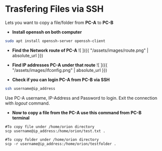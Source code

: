 # Trasfering Files via SSH

Lets you want to copy a file/folder from **PC-A** to **PC-B** 

* **Install openssh on both computer**

~~~bash
sudo apt install openssh-server openssh-client
~~~

* **Find the Network route of PC-A**
![ ]({{ "/assets/images/route.png" | absolute_url }})

* **Find IP addresses PC-A under that route**
![ ]({{ "/assets/images/ifconfig.png" | absolute_url }})


* **Check if you can login PC-A from PC-B via SSH**
~~~bash
ssh username@ip_address
~~~
Use PC-A username, IP-Address and Password to login. Exit the connection with *logout* command.

* **Now to copy a file from the PC-A  use this command from PC-B terminal**
~~~pyhon
#To copy file under /home/orion directory
scp username@ip_address:/home/orion/test.txt .

#To copy folder under /home/orion directory
scp -r username@ip_address:/home/orion/testfolder .
~~~

